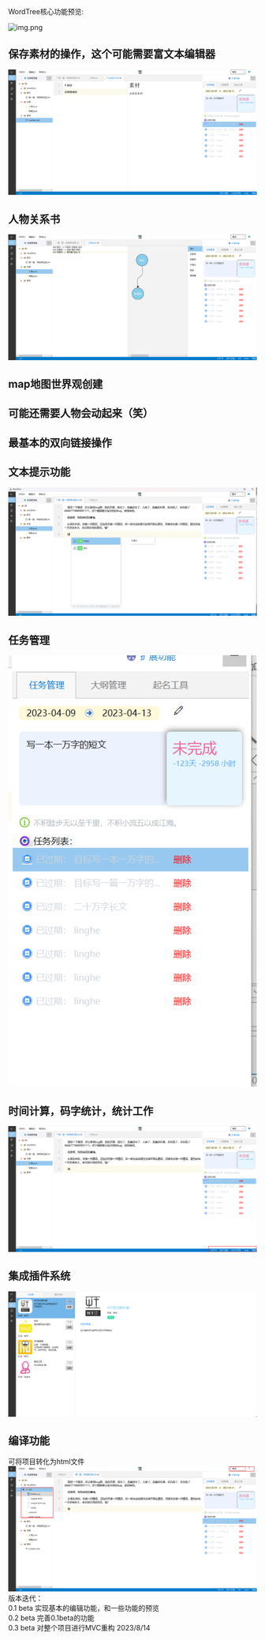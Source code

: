 WordTree核心功能预览:

![img.png](readme/wordtree效果演示.gif)

## 保存素材的操作，这个可能需要富文本编辑器
![img.png](readme/img_7.png)
## 人物关系书
![img.png](readme/img.png)
## map地图世界观创建

## 可能还需要人物会动起来（笑）

## 最基本的双向链接操作

## 文本提示功能
![img_1.png](readme/img_1.png)
## 任务管理
![img_2.png](readme/img_2.png)
## 时间计算，码字统计，统计工作
![img_3.png](readme/img_3.png)
## 集成插件系统  
![img_4.png](readme/img_4.png)  
## 编译功能  
可将项目转化为html文件  
![img_5.png](readme/img_5.png)   
版本迭代：  
0.1 beta 实现基本的编辑功能，和一些功能的预览  
0.2 beta 完善0.1beta的功能  
0.3 beta 对整个项目进行MVC重构   2023/8/14  

